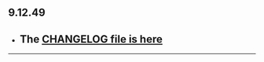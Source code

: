 ## 9.12.49

- ## The [CHANGELOG file is here](https://flutter-sound.canardoux.xyz/changelog.html)

-----------------------------------------------------------------------------------------------------------------------------------
